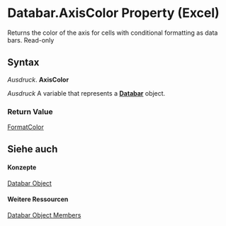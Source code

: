 
# Databar.AxisColor Property (Excel)

Returns the color of the axis for cells with conditional formatting as data bars. Read-only


## Syntax

 _Ausdruck_. **AxisColor**

 _Ausdruck_ A variable that represents a **[Databar](2684e913-c278-e6be-ba9d-053b6ad58bae.md)** object.


### Return Value

[FormatColor](b7818b27-8790-ef52-c24e-8edbdcf979f2.md)


## Siehe auch


#### Konzepte


[Databar Object](2684e913-c278-e6be-ba9d-053b6ad58bae.md)
#### Weitere Ressourcen


[Databar Object Members](http://msdn.microsoft.com/library/137f7e88-bb61-48a3-d2cb-76a8282cd62e%28Office.15%29.aspx)